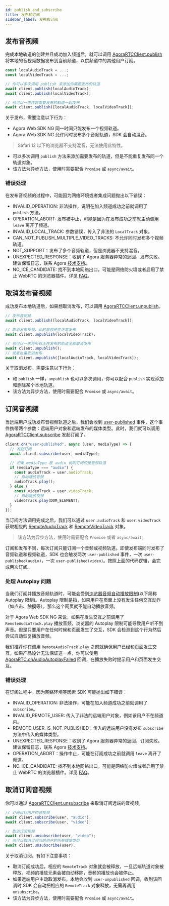 ```yaml
---
id: publish_and_subscribe
title: 发布和订阅
sidebar_label: 发布和订阅
---
```


## 发布音视频

完成本地轨道的创建并且成功加入频道后，就可以调用 [AgoraRTCClient.publish](/api/cn/interfaces/iagorartcclient.html#publish) 将本地的音视频数据发布到当前频道，以供频道中的其他用户订阅。

```js
const localAudioTrack = ...;
const localVideoTrack = ...;

// 你可以多次调用 publish 来添加你需要发布的轨道
await client.publish(localAudioTrack);
await client.publish(localVideoTrack);

// 也可以一次性将需要发布的轨道一起发布
await client.publish([localAudioTrack, localVideoTrack]);
```

关于发布，需要注意以下行为：

- Agora Web SDK NG 同一时间只能发布一个视频轨道。
- Agora Web SDK NG 允许同时发布多个音频轨道，SDK 会自动混音。

> Safari 12 以下的浏览器不支持混音，无法使用此特性。

- 可以多次调用 `publish` 方法来添加需要发布的轨道，但是不能重复发布同一个轨道对象。
- 该方法为异步方法，使用时需要配合 `Promise` 或 `async/await`。

### 错误处理

在发布音视频的过程中，可能因为网络环境或者集成问题抛出以下错误：

- INVALID_OPERATION: 非法操作，说明在加入频道成功之前就调用了 `publish` 方法。
- OPERATION_ABORT: 发布被中止，可能是因为在发布成功之前就主动调用 `leave` 离开了频道。
- INVALID_LOCAL_TRACK: 参数错误，传入了非法的 `LocalTrack` 对象。
- CAN_NOT_PUBLISH_MULTIPLE_VIDEO_TRACKS: 不允许同时发布多个视频轨道。
- NOT_SUPPORT：发布了多个音频轨道，但是浏览器不支持混音。
- UNEXPECTED_RESPONSE：收到了 Agora 服务器异常的返回，发布失败。建议保留日志，联系 Agora [技术支持](https://agora-ticket.agora.io/)。
- NO_ICE_CANDIDATE: 找不到本地网络出口，可能是网络防火墙或者启用了禁止 WebRTC 的浏览器插件。详见 [FAQ](https://docs.agora.io/cn/faq/console_error_web#none-ice-candidate-not-alloweda-namecandidatea)。

## 取消发布音视频

成功发布本地轨道后，如果想取消发布，可以调用 [AgoraRTCClient.unpublish](/api/cn/interfaces/iagorartcclient.html#unpublish)。

```js
// 发布音视频
await client.publish([localAudioTrack, localVideoTrack]);

// 取消发布视频，此时音频还在正常发布
await client.unpublish(localVideoTrack);

// 也可以一次将所有正在发布的轨道全部取消发布
await client.unpublish();
// 或者批量取消发布
await client.unpublish([localAudioTrack, localVideoTrack]);
```

关于取消发布，需要注意以下行为：

- 和 `publish` 一样，`unpublish` 也可以多次调用，你可以配合 `publish` 实现添加和删除某个本地轨道。
- 该方法为异步方法，使用时需要配合 `Promise` 或 `async/await`。

## 订阅音视频

当远端用户成功发布音视频轨道之后，我们会收到 [user-published](/api/cn/interfaces/iagorartcclient.html#event_user_published) 事件，这个事件携带两个参数：远端用户对象和远端发布的媒体类型。此时，我们就可以调用 [AgoraRTCClient.subscribe](/api/cn/interfaces/iagorartcclient.html#subscribe) 发起订阅了。

```js
client.on("user-published", async (user, mediaType) => {
  // 发起订阅
  await client.subscribe(user, mediaType);

  // 如果 mediaType 是 audio 说明订阅的是音频轨道
  if (mediaType === "audio") {
    const audioTrack = user.audioTrack;
    // 自动播放音频
    audioTrack.play();
  } else {
    const videoTrack = user.videoTrack;
    // 自动播放视频
    videoTrack.play(DOM_ELEMENT);
  }
});
```

当订阅方法调用完成之后，我们可以通过 `user.audioTrack` 和 `user.videoTrack` 获取相应的 [RemoteAudioTrack](/api/cn/interfaces/iremoteaudiotrack.html) 和 [RemoteVideoTrack](/api/cn/interfaces/iremotevideotrack.html) 对象。

> 该方法为异步方法，使用时需要配合 `Promise` 或者 `async/await`。

订阅和发布不同，每次订阅只能订阅一个音频或视频轨道。即使发布端同时发布了音频轨道和视频轨道，SDK 也会触发两次 `user-published` 事件，一次 `user-published(audio)`，一次 `user-published(video)`。按照上面的代码逻辑，会完成两次订阅。

### 处理 Autoplay 问题

当我们订阅并播放音频轨道时，可能会受到[浏览器音频自动播放限制](https://developer.mozilla.org/en-US/docs/Web/Media/Autoplay_guide#Autoplay_and_autoplay_blocking)(以下简称 Autoplay 限制)。Autoplay 限制是指，如果用户在页面上没有发生任何交互动作（如点击、触摸等），那么这个网页就不能自动播放音频。

对于 Agora Web SDK NG 来说，如果在发生交互之前调用了 `RemoteAudioTrack.play` 播放音频，浏览器的 Autoplay 限制可能导致用户听不到声音。但是只要用户在任何时候和页面发生了交互，SDK 会检测到这个行为然后尝试自动恢复播放音频。

我们推荐你在调用 `RemoteAudioTrack.play` 之前就确保用户已经和页面发生交互，如果产品设计无法保证这一点，你可以使用 [AgoraRTC.onAudioAutoplayFailed](/api/cn/interfaces/iagorartc.html#onaudioautoplayfailed) 回调，在播放失败时提示用户和页面发生交互。

### 错误处理

在订阅过程中，因为网络环境等因素 SDK 可能抛出如下错误：

- INVALID_OPERATION: 非法操作，可能在加入频道成功之前就调用了 `subscribe`。
- INVALID_REMOTE_USER: 传入了非法的远端用户对象，例如该用户不在频道内。
- REMOTE_USER_IS_NOT_PUBLISHED：传入的远端用户没有发布 `subscribe` 方法中传入的媒体类型。
- UNEXPECTED_RESPONSE：收到了 Agora 服务器异常的返回，订阅失败。建议保留日志，联系 Agora [技术支持](https://agora-ticket.agora.io/)。
- OPERATION_ABORT：操作中止，可能在订阅成功之前就调用 `leave` 离开了频道。
- NO_ICE_CANDIDATE: 找不到本地网络出口，可能是网络防火墙或者启用了禁止 WebRTC 的浏览器插件。详见 [FAQ](https://docs.agora.io/cn/faq/console_error_web#none-ice-candidate-not-alloweda-namecandidatea)。

## 取消订阅音视频

你可以通过 [AgoraRTCClient.unsubscribe](/api/cn/interfaces/iagorartcclient.html#unsubscribe) 来取消订阅远端的音视频。

```js
// 订阅目标用户的音视频
await client.subscribe(user, "audio");
await client.subscribe(user, "video");

// 取消订阅视频
await client.unsubscribe(user, "video");
// 也可以取消订阅当前用户的所有媒体类型
await client.unsubscribe(user);
```

关于取消订阅，有如下注意事项：

- 取消订阅成功后，相应的 `RemoteTrack` 对象就会被释放，一旦远端轨道对象被释放，视频的播放元素会被自动移除，音频的播放也会被停止。
- 如果远端用户主动取消发布，本地会收到 `user-unpublished` 回调，收到该回调时 SDK 会自动把相应的 `RemoteTrack` 对象释放，无需再调用 `unsubscribe`。
- 该方法为异步方法，使用时需要配合 `Promise` 或 `async/await`。
